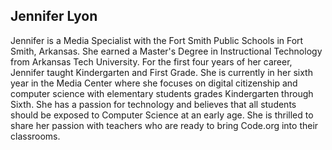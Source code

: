 ## Jennifer Lyon

Jennifer is a Media Specialist with the Fort Smith Public Schools in Fort Smith, Arkansas. She earned a Master's Degree in Instructional Technology from Arkansas Tech University. For the first four years of her career, Jennifer taught Kindergarten and First Grade. She is currently in her sixth year in the Media Center where she focuses on digital citizenship and computer science with elementary students grades Kindergarten through Sixth. She has a passion for technology and believes that all students should be exposed to Computer Science at an early age. She is thrilled to share her passion with teachers who are ready to bring Code.org into their classrooms.